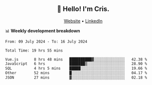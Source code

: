 
<h2 align="center">👋 Hello! I'm Cris.</h2>
<p align="center">
  <a href="https://www.criscunas.dev">Website</a> •
  <a href="https://www.linkedin.com/in/cristophercunas/">LinkedIn</a> 
</p>


📊 **Weekly development breakdown**
<!--START_SECTION:waka-->

```txt
From: 09 July 2024 - To: 16 July 2024

Total Time: 19 hrs 55 mins

Vue.js       8 hrs 48 mins   ██████████▓░░░░░░░░░░░░░░   42.38 %
JavaScript   6 hrs           ███████▒░░░░░░░░░░░░░░░░░   28.90 %
SQL          4 hrs 5 mins    █████░░░░░░░░░░░░░░░░░░░░   19.66 %
Other        52 mins         █░░░░░░░░░░░░░░░░░░░░░░░░   04.17 %
JSON         27 mins         ▓░░░░░░░░░░░░░░░░░░░░░░░░   02.18 %
```

<!--END_SECTION:waka-->

